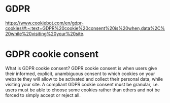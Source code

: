 # GDPR

https://www.cookiebot.com/en/gdpr-cookies/#:~:text=GDPR%20cookie%20consent%20is%20when,data%2C%20while%20visiting%20your%20site.

# GDPR cookie consent

What is GDPR cookie consent?
GDPR cookie consent is when users give their informed, explicit, unambiguous consent to which cookies on your website they will allow to be activated and collect their personal data, while visiting your site. A compliant GDPR cookie consent must be granular, i.e. users must be able to choose some cookies rather than others and not be forced to simply accept or reject all.
